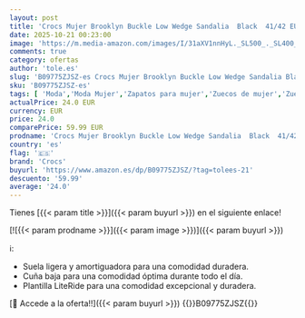 ```yaml
---
layout: post
title: 'Crocs Mujer Brooklyn Buckle Low Wedge Sandalia  Black  41/42 EU'
date: 2025-10-21 00:23:00
image: 'https://m.media-amazon.com/images/I/31aXV1nnHyL._SL500_._SL400_.jpg'
comments: true
category: ofertas
author: 'tole.es'
slug: 'B09775ZJSZ-es Crocs Mujer Brooklyn Buckle Low Wedge Sandalia Black 41/42 EU'
sku: 'B09775ZJSZ-es'
tags: [ 'Moda','Moda Mujer','Zapatos para mujer','Zuecos de mujer','Zuecos y mules de mujer','crocs','sandalia','🇪🇸', ]
actualPrice: 24.0 EUR
currency: EUR
price: 24.0
comparePrice: 59.99 EUR
prodname: 'Crocs Mujer Brooklyn Buckle Low Wedge Sandalia  Black  41/42 EU'
country: 'es'
flag: '🇪🇸'
brand: 'Crocs'
buyurl: 'https://www.amazon.es/dp/B09775ZJSZ/?tag=tolees-21'
descuento: '59.99'
average: '24.0'
---
```


Tienes [{{< param title >}}]({{< param buyurl >}}) en el siguiente enlace!

[![{{< param prodname >}}]({{< param image >}})]({{< param buyurl >}})

ℹ️:

- Suela ligera y amortiguadora para una comodidad duradera.
- Cuña baja para una comodidad óptima durante todo el día.
- Plantilla LiteRide para una comodidad excepcional y duradera.

[🛒 Accede a la oferta!!]({{< param buyurl >}})
{{<world>}}B09775ZJSZ{{</world>}}
